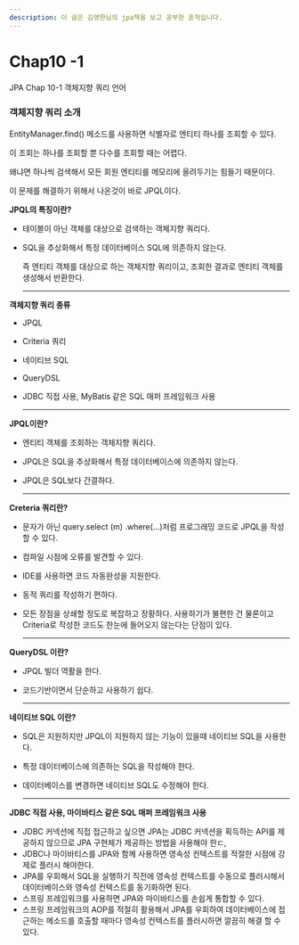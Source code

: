 ```yaml
---
description: 이 글은 김영한님의 jpa책을 보고 공부한 흔적입니다.
---
```


# Chap10 -1

JPA Chap 10-1 객체지향 쿼리 언어

### 객체지향 쿼리 소개

EntityManager.find() 메소드를 사용하면 식별자로 엔티티 하나를 조회할 수 있다.

이 조회는 하나를 조회할 뿐 다수를 조회할 때는 어렵다.

왜냐면 하나씩 검색해서 모든 회원 엔티티를 메모리에 올려두기는 힘들기 때문이다.

이 문제를 해결하기 위해서 나온것이 바로 JPQL이다.

**JPQL의 특징이란?**

* 테이블이 아닌 객체를 대상으로 검색하는 객체지향 쿼리다.
*   SQL을 추상화해서 특정 데이터베이스 SQL에 의존하지 않는다.

    즉 엔티티 객체를 대상으로 하는 객체지향 쿼리이고, 조회한 결과로 엔티티 객체를 생성해서 반환한다.

    ****

**객체지향 쿼리 종류**

* JPQL
* Criteria 쿼리
* 네이티브 SQL
* QueryDSL
*   JDBC 직접 사용, MyBatis 같은 SQL 매퍼 프레임워크 사용

    ****

**JPQL이란?**

* 엔티티 객체를 조회하는 객체지향 쿼리다.
* JPQL은 SQL을 추상화해서 특정 데이터베이스에 의존하지 않는다.
*   JPQL은 SQL보다 간결하다.

    ****

**Creteria 쿼리란?**

* 문자가 아닌 query.select (m) .where(...)처럼 프로그래밍 코드로 JPQL을 작성할 수 있다.
* 컴파일 시점에 오류를 발견할 수 있다.
* IDE를 사용하면 코드 자동완성을 지원한다.
* 동적 쿼리를 작성하기 편하다.
*   모든 장점을 상쇄할 정도로 복잡하고 장황하다. 사용하기가 불편한 건 물론이고 Criteria로 작성한 코드도 한눈에 들어오지 않는다는 단점이 있다.

    ****

**QueryDSL 이란?**

* JPQL 빌더 역활을 한다.
*   코드기반이면서 단순하고 사용하기 쉽다.

    ****

**네이티브 SQL 이란?**

* SQL은 지원하지만 JPQL이 지원하지 않는 기능이 있을때 네이티브 SQL을 사용한다.
* 특정 데이터베이스에 의존하는 SQL을 작성해야 한다.
*   데이터베이스를 변경하면 네이티브 SQL도 수정해야 한다.

    ****

**JDBC 직접 사용, 마이바티스 같은 SQL 매퍼 프레임워크 사용**

* JDBC 커넥션에 직접 접근하고 싶으면 JPA는 JDBC 커넥션을 획득하는 API를 제공하지 않으므로 JPA 구현체가 제공하는 방법을 사용해야 한ㄷ,
* JDBC나 마이바티스를 JPA와 함께 사용하면 영속성 컨텍스트를 적절한 시점에 강제로 플러시 해야한다.
* JPA를 우회해서 SQL을 실행하기 직전에 영속성 컨텍스트를 수동으로 플러시해서 데이터베이스와 영속성 컨텍스트를 동기화하면 된다.
* 스프링 프레임워크를 사용하면 JPA와 마이바티스를 손쉽게 통합할 수 있다.
* 스프링 프레임워크의 AOP를 적절히 활용해서 JPA를 우회하여 데이터베이스에 접근하는 메소드를 호출할 때마다 영속성 컨텍스트를 플러시하면 깔끔히 해결 할 수 있다.
